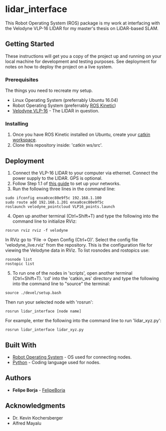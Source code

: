 # lidar_interface

This Robot Operating System (ROS) package is my work at interfacing with the Velodyne VLP-16 LIDAR for my master's thesis on LiDAR-based SLAM.


## Getting Started

These instructions will get you a copy of the project up and running on your local machine for development and testing purposes. See deployment for notes on how to deploy the project on a live system.

### Prerequisites

The things you need to recreate my setup.

* Linux Operating System (preferrably Ubuntu 16.04)
* Robot Operating System (preferrably [ROS Kinetic](http://wiki.ros.org/kinetic/Installation/Ubuntu))
* [Velodyne VLP-16](https://velodynelidar.com/products/puck/) - The LIDAR in question.

### Installing

1. Once you have ROS Kinetic installed on Ubuntu, create your [catkin workspace](http://wiki.ros.org/catkin/Tutorials/create_a_workspace).
2. Clone this repository inside: 'catkin ws/src'.

## Deployment

1. Connect the VLP-16 LIDAR to your computer via ethernet. Connect the power supply to the LIDAR. GPS is optional.
2. Follow Step 1.1 of [this guide](http://wiki.ros.org/velodyne/Tutorials/Getting%20Started%20with%20the%20Velodyne%20VLP16) to set up your networks.
3. Run the following three lines in the command line:
```
sudo ifconfig enxa0cec80e9f5c 192.168.1.100
sudo route add 192.168.1.201 enxa0cec80e9f5c
roslaunch velodyne_pointcloud VLP16_points.launch
```
4. Open up another terminal (Ctrl+Shift+T) and type the following into the command line to initialize RViz:
```
rosrun rviz rviz -f velodyne
```
In RViz go to 'File -> Open Config (Ctrl+O)'. Select the config file 'velodyne_live.rviz' from the repository. This is the configuration file for viewing the Velodyne data in RViz.
To list rosnodes and rostopics use:
```
rosnode list
rostopic list
```
5. To run one of the nodes in 'scripts', open another terminal (Ctrl+Shift+T). 'cd' into the 'catkin_ws' directory and type the following into the command line to "source" the terminal:
```
source ./devel/setup.bash
```
Then run your selected node with 'rosrun':
```
rosrun lidar_interface [node name]
```
For example, enter the following into the command line to run 'lidar_xyz.py':
```
rosrun lidar_interface lidar_xyz.py
```

## Built With

* [Robot Operating System](https://www.ros.org/) - OS used for connecting nodes.
* [Python](https://www.python.org/) - Coding language used for nodes.

## Authors

* **Felipe Borja** - [FelipeBorja](https://github.com/FelipeBorja)


## Acknowledgments

* Dr. Kevin Kochersberger
* Alfred Mayalu

